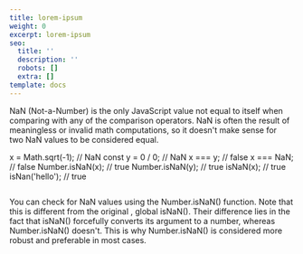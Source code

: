 ```yaml
---
title: lorem-ipsum
weight: 0
excerpt: lorem-ipsum
seo:
  title: ''
  description: ''
  robots: []
  extra: []
template: docs
---
```

NaN (Not-a-Number) is the only JavaScript value not equal to itself when comparing with any of the comparison operators. NaN is often the result of meaningless or invalid math computations, so it doesn't make sense for two NaN values to be considered equal.



x = Math.sqrt(-1); // NaN
const y = 0 / 0;         // NaN
x === y;                 // false
x === NaN;               // false
Number.isNaN(x);         // true
Number.isNaN(y);         // true
isNaN(x);                // true
isNan('hello');          // true

```
```

You can check for NaN values using the Number.isNaN() function. Note that this is different from the original , global isNaN(). Their difference lies in the fact that isNaN() forcefully converts its argument to a number, whereas Number.isNaN() doesn't. This is why Number.isNaN() is considered more robust and preferable in most cases.
